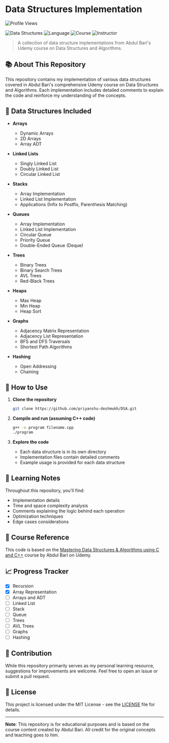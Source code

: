 # Data Structures Implementation

![Profile Views](https://komarev.com/ghpvc/?username=priyanshu-deshmukh&repo=DSA)

![Data Structures](https://img.shields.io/badge/Data%20Structures-Implementation-blue)
![Language](https://img.shields.io/badge/language-C%2B%2B-orange)
![Course](https://img.shields.io/badge/Course-Udemy-red)
![Instructor](https://img.shields.io/badge/Instructor-Abdul%20Bari-green)

> A collection of data structure implementations from Abdul Bari's Udemy course on Data Structures and Algorithms.

## 📚 About This Repository

This repository contains my implementation of various data structures covered in Abdul Bari's comprehensive Udemy course on Data Structures and Algorithms. Each implementation includes detailed comments to explain the code and reinforce my understanding of the concepts.

## 🧩 Data Structures Included

- **Arrays**
  - Dynamic Arrays
  - 2D Arrays
  - Array ADT
  
- **Linked Lists**
  - Singly Linked List
  - Doubly Linked List
  - Circular Linked List
  
- **Stacks**
  - Array Implementation
  - Linked List Implementation
  - Applications (Infix to Postfix, Parenthesis Matching)
  
- **Queues**
  - Array Implementation
  - Linked List Implementation
  - Circular Queue
  - Priority Queue
  - Double-Ended Queue (Deque)
  
- **Trees**
  - Binary Trees
  - Binary Search Trees
  - AVL Trees
  - Red-Black Trees
  
- **Heaps**
  - Max Heap
  - Min Heap
  - Heap Sort
  
- **Graphs**
  - Adjacency Matrix Representation
  - Adjacency List Representation
  - BFS and DFS Traversals
  - Shortest Path Algorithms
  
- **Hashing**
  - Open Addressing
  - Chaining

## 🚀 How to Use

1. **Clone the repository**
   ```bash
   git clone https://github.com/priyanshu-deshmukh/DSA.git
   ```

2. **Compile and run (assuming C++ code)**
   ```bash
   g++ -o program filename.cpp
   ./program
   ```

3. **Explore the code**
   - Each data structure is in its own directory
   - Implementation files contain detailed comments
   - Example usage is provided for each data structure

## 📝 Learning Notes

Throughout this repository, you'll find:

- Implementation details
- Time and space complexity analysis
- Comments explaining the logic behind each operation
- Optimization techniques
- Edge cases considerations

## 🔗 Course Reference

This code is based on the [Mastering Data Structures & Algorithms using C and C++](https://www.udemy.com/course/datastructurescncpp/) course by Abdul Bari on Udemy.

## 📈 Progress Tracker

- [x] Recursion
- [x] Array Representation
- [ ] Arrays and ADT
- [ ] Linked List
- [ ] Stack
- [ ] Queue
- [ ] Trees
- [ ] AVL Trees
- [ ] Graphs
- [ ] Hashing

## 🤝 Contribution

While this repository primarily serves as my personal learning resource, suggestions for improvements are welcome. Feel free to open an issue or submit a pull request.

## 📜 License

This project is licensed under the MIT License - see the [LICENSE](LICENSE) file for details.

---

**Note**: This repository is for educational purposes and is based on the course content created by Abdul Bari. All credit for the original concepts and teaching goes to him.
